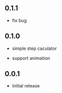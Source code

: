 <!--
 * @Author: zhengzeqin
 * @Date: 2022-07-18 11:14:42
 * @LastEditTime: 2022-07-24 21:02:27
 * @Description: your project
-->

## 0.1.1
- fix bug

## 0.1.0

* simple step caculator
- support animation

## 0.0.1

* Initial release
